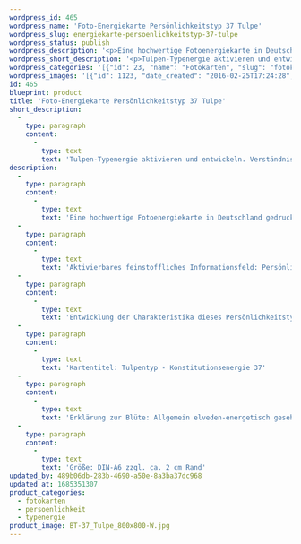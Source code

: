 ```yaml
---
wordpress_id: 465
wordpress_name: 'Foto-Energiekarte Persönlichkeitstyp 37 Tulpe'
wordpress_slug: energiekarte-persoenlichkeitstyp-37-tulpe
wordpress_status: publish
wordpress_description: '<p>Eine hochwertige Fotoenergiekarte in Deutschland gedruckt und in Handarbeit laminiert.  Sie ist in Postkartengröße (DIN-A6) oder kleiner gut zu transportieren und kann auch auf den Körper aufgelegt werden.</p><p>Aktivierbares feinstoffliches Informationsfeld: Persönlichkeitsenergie eines Tulpen-Typs: Kraftvoll, kapriziös, eigenwillig, extrovertiert.<br />Entwicklung der Charakteristika dieses Persönlichkeitstyps. Stärkung der entsprechenden Persönlichkeit mit ihrer besonderen Energiequalität. Ausgleich und Veränderung ungünstiger Zustände innerhalb einer Person, die aufgrund dieser Konstitution entstanden sind. Annahme und Verständnis für einen Menschen mit dieser Persönlichkeitsenergie. Eine Stärkung der eigenen Persönlichkeitsenergie sowie die Beschäftigung mit der Energie anderer Persönlichkeiten kann insgesamt das eigene Selbstbewusstsein stärken.<br />Kartentitel: Tulpentyp - Konstitutionsenergie 37</p><p>Erklärung zur Blüte: Allgemein elveden-energetisch gesehen steht eine Tulpe für Eigenwilligkeit, Expressivität, Lebensfreude, Liebe zu "edler" Materie.</p><p>Größe: DIN-A6 zzgl. ca. 2 cm Rand<br />Andere Formate sind individuell für Sie innerhalb weniger Tage herstellbar. Bitte kontaktieren Sie uns hierfür unter <a href="mailto:info@elvedenverlag.de">info@elvedenverlag.de</a>.</p><p>Anwendungshinweise</p>'
wordpress_short_description: '<p>Tulpen-Typenergie aktivieren und entwickeln. Verständnis für diese Typenergie gewinnen (&#8222;kraftvoll, kapriziös, eigenwillig, extrovertiert&#8220;)</p>'
wordpress_categories: '[{"id": 23, "name": "Fotokarten", "slug": "fotokarten"}, {"id": 37, "name": "Pers\u00f6nlichkeit", "slug": "persoenlichkeit"}, {"id": 90, "name": "Typenergie", "slug": "typenergie"}]'
wordpress_images: '[{"id": 1123, "date_created": "2016-02-25T17:24:28", "date_created_gmt": "2016-02-25T15:24:28", "date_modified": "2016-02-25T17:24:28", "date_modified_gmt": "2016-02-25T15:24:28", "src": "https://my.feenbaum.de/wp-content/uploads/2016/02/BT-37_Tulpe_800x800-W.jpg", "name": "BT-37_Tulpe_800x800-W", "alt": ""}]'
id: 465
blueprint: product
title: 'Foto-Energiekarte Persönlichkeitstyp 37 Tulpe'
short_description:
  -
    type: paragraph
    content:
      -
        type: text
        text: 'Tulpen-Typenergie aktivieren und entwickeln. Verständnis für diese Typenergie gewinnen (''kraftvoll, kapriziös, eigenwillig, extrovertiert'')'
description:
  -
    type: paragraph
    content:
      -
        type: text
        text: 'Eine hochwertige Fotoenergiekarte in Deutschland gedruckt und in Handarbeit laminiert.  Sie ist in Postkartengröße (DIN-A6) oder kleiner gut zu transportieren und kann auch auf den Körper aufgelegt werden.'
  -
    type: paragraph
    content:
      -
        type: text
        text: 'Aktivierbares feinstoffliches Informationsfeld: Persönlichkeitsenergie eines Tulpen-Typs: Kraftvoll, kapriziös, eigenwillig, extrovertiert.'
  -
    type: paragraph
    content:
      -
        type: text
        text: 'Entwicklung der Charakteristika dieses Persönlichkeitstyps. Stärkung der entsprechenden Persönlichkeit mit ihrer besonderen Energiequalität. Ausgleich und Veränderung ungünstiger Zustände innerhalb einer Person, die aufgrund dieser Konstitution entstanden sind. Annahme und Verständnis für einen Menschen mit dieser Persönlichkeitsenergie. Eine Stärkung der eigenen Persönlichkeitsenergie sowie die Beschäftigung mit der Energie anderer Persönlichkeiten kann insgesamt das eigene Selbstbewusstsein stärken.'
  -
    type: paragraph
    content:
      -
        type: text
        text: 'Kartentitel: Tulpentyp - Konstitutionsenergie 37'
  -
    type: paragraph
    content:
      -
        type: text
        text: 'Erklärung zur Blüte: Allgemein elveden-energetisch gesehen steht eine Tulpe für Eigenwilligkeit, Expressivität, Lebensfreude, Liebe zu "edler" Materie.'
  -
    type: paragraph
    content:
      -
        type: text
        text: 'Größe: DIN-A6 zzgl. ca. 2 cm Rand'
updated_by: 489b06db-283b-4690-a50e-8a3ba37dc968
updated_at: 1685351307
product_categories:
  - fotokarten
  - persoenlichkeit
  - typenergie
product_image: BT-37_Tulpe_800x800-W.jpg
---
```

